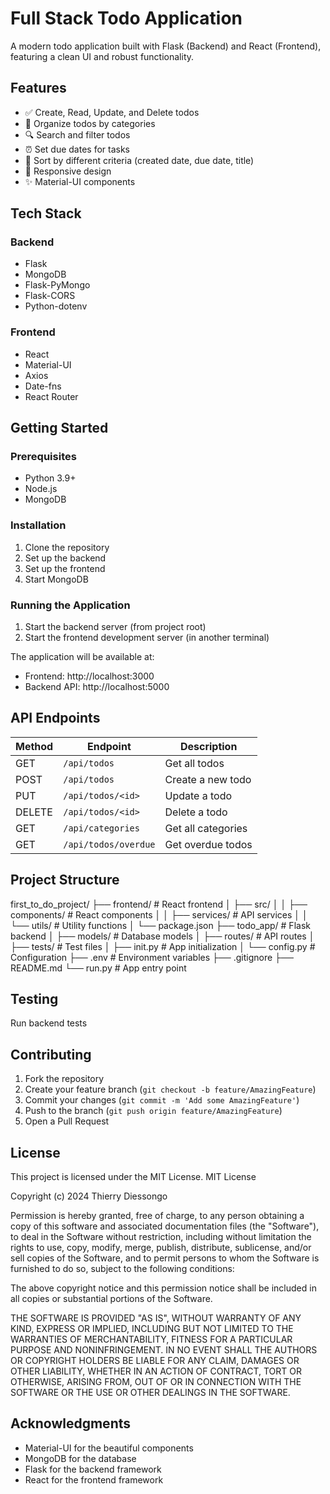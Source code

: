 # Full Stack Todo Application
A modern todo application built with Flask (Backend) and React (Frontend), featuring a clean UI and robust functionality.

## Features
- ✅ Create, Read, Update, and Delete todos
- 📂 Organize todos by categories
- 🔍 Search and filter todos
- ⏰ Set due dates for tasks
- 🔄 Sort by different criteria (created date, due date, title)
- 📱 Responsive design
- ✨ Material-UI components

## Tech Stack

### Backend
- Flask
- MongoDB
- Flask-PyMongo
- Flask-CORS
- Python-dotenv

### Frontend
- React
- Material-UI
- Axios
- Date-fns
- React Router

## Getting Started

### Prerequisites
- Python 3.9+
- Node.js
- MongoDB

### Installation
1. Clone the repository
2. Set up the backend
3. Set up the frontend
4. Start MongoDB

### Running the Application
1. Start the backend server (from project root)
2. Start the frontend development server (in another terminal)
   
The application will be available at:
- Frontend: http://localhost:3000
- Backend API: http://localhost:5000

## API Endpoints
| Method | Endpoint | Description |
|--------|----------|-------------|
| GET | `/api/todos` | Get all todos |
| POST | `/api/todos` | Create a new todo |
| PUT | `/api/todos/<id>` | Update a todo |
| DELETE | `/api/todos/<id>` | Delete a todo |
| GET | `/api/categories` | Get all categories |
| GET | `/api/todos/overdue` | Get overdue todos |


## Project Structure
first_to_do_project/
├── frontend/ # React frontend
│ ├── src/
│ │ ├── components/ # React components
│ │ ├── services/ # API services
│ │ └── utils/ # Utility functions
│ └── package.json
├── todo_app/ # Flask backend
│ ├── models/ # Database models
│ ├── routes/ # API routes
│ ├── tests/ # Test files
│ ├── init.py # App initialization
│ └── config.py # Configuration
├── .env # Environment variables
├── .gitignore
├── README.md
└── run.py # App entry point

## Testing
Run backend tests

## Contributing
1. Fork the repository
2. Create your feature branch (`git checkout -b feature/AmazingFeature`)
3. Commit your changes (`git commit -m 'Add some AmazingFeature'`)
4. Push to the branch (`git push origin feature/AmazingFeature`)
5. Open a Pull Request

## License
This project is licensed under the MIT License.
MIT License

Copyright (c) 2024 Thierry Diessongo

Permission is hereby granted, free of charge, to any person obtaining a copy
of this software and associated documentation files (the "Software"), to deal
in the Software without restriction, including without limitation the rights
to use, copy, modify, merge, publish, distribute, sublicense, and/or sell
copies of the Software, and to permit persons to whom the Software is
furnished to do so, subject to the following conditions:

The above copyright notice and this permission notice shall be included in all
copies or substantial portions of the Software.

THE SOFTWARE IS PROVIDED "AS IS", WITHOUT WARRANTY OF ANY KIND, EXPRESS OR
IMPLIED, INCLUDING BUT NOT LIMITED TO THE WARRANTIES OF MERCHANTABILITY,
FITNESS FOR A PARTICULAR PURPOSE AND NONINFRINGEMENT. IN NO EVENT SHALL THE
AUTHORS OR COPYRIGHT HOLDERS BE LIABLE FOR ANY CLAIM, DAMAGES OR OTHER
LIABILITY, WHETHER IN AN ACTION OF CONTRACT, TORT OR OTHERWISE, ARISING FROM,
OUT OF OR IN CONNECTION WITH THE SOFTWARE OR THE USE OR OTHER DEALINGS IN THE
SOFTWARE.

## Acknowledgments
- Material-UI for the beautiful components
- MongoDB for the database
- Flask for the backend framework
- React for the frontend framework
